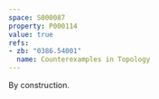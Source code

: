 ```yaml
---
space: S000087
property: P000114
value: true
refs:
- zb: "0386.54001"
  name: Counterexamples in Topology
---
```


By construction.
